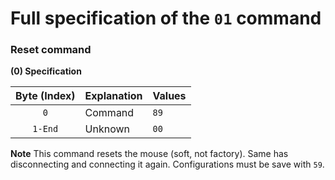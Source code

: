 # Full specification of the `01` command
### Reset command

**(0) Specification**

Byte (Index) | Explanation | Values
:---: | --- | ---
`0` | Command | `89`
`1-End` | Unknown | `00`

**Note**
This command resets the mouse (soft, not factory). Same has disconnecting and connecting it again. Configurations must be save with `59`.

